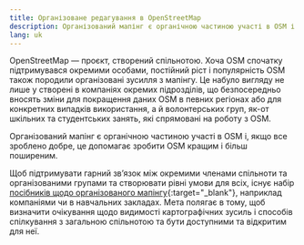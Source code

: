 ```yaml
---
title: Організоване редагування в OpenStreetMap
description: Організований мапінг є органічною частиною участі в OSM і він допомагає зробити OSM кращим і більш поширеним
lang: uk
---
```


OpenStreetMap — проєкт, створений спільнотою. Хоча OSM спочатку підтримувався окремими особами, постійний ріст і популярність OSM також породили організовані зусилля з мапінгу. Це набуло вигляду не лише у створені в компаніях окремих підрозділів, що безпосередньо вносять зміни для покращення даних OSM в певних регіонах або для конкретних випадків використання, а й волонтерських груп, як-от шкільних та студентських занять, які спрямовані на роботу з OSM.

Організований мапінг є органічною частиною участі в OSM і, якщо все зроблено добре, це допомагає зробити OSM кращим і більш поширеним.

Щоб підтримувати гарний зв’язок між окремими членами спільноти та організованими групами та створювати рівні умови для всіх, існує набір [посібників щодо організованого мапінгу](https://wiki.openstreetmap.org/wiki/Uk:Organised_Editing_Guidelines ){:target="_blank"}, наприклад компаніями чи в навчальних закладах. Мета полягає в тому, щоб визначити очікування щодо видимості картографічних зусиль і способів спілкування з загальною спільнотою та бути доступними та відкритим для неї.
